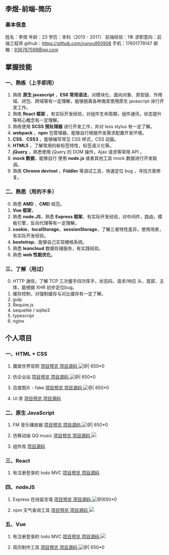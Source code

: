 ## 李煜-前端-简历

### 基本信息

姓名：李煜
年龄：23
学历：本科（2013 - 2017）
前端经验：1年
求职意向：前端工程师
github：https://github.com/yunyu950908
手机：17601778147
邮箱：936787599@qq.com

## 掌握技能

###  一、熟练（上手即用）
1. 熟练 **原生 javascript** ，**ES6 常用语法**，对模块化、面向对象、原型链、作用域、闭包、跨域等有一定理解，能够脱离各种类库使用原生 javascript 进行开发工作。
2. 熟练 **React 框架** ，有实际开发经验，对组件生命周期，组件通讯，状态提升等核心概念有一定理解。
3. 熟练使用 **SCSS 预处理器** 进行开发工作，并对 less stylus 有一定了解。
4.  **webpack** ，**npm** 包管理器，能够自行根据开发需求配置开发环境。
5. **CSS**、**CSS3** ，能够编写常见 CSS 样式，CSS 动画。
6. **HTML5** ，了解常用的新标签特性，标签语义化等。
7. **jQuery** ，熟悉使用 jQuery 的 DOM 操作，Ajax 请求等常用 API 。
8. **mock 数据**，能够自行 使用 **node.js** 或者其他工具 mock 数据进行开发联调。
9. 熟练 **Chrome devtool** ，**Fiddler** 等调试工具，快速定位 bug ，寻找方案修复。

### 二、熟悉（用的不多）
0. 熟悉 **AMD** 、**CMD** 规范。
1. **Vue 框架**，
2. 熟悉 **node.JS**，熟悉 **Express 框架**，有实际开发经验，对中间件，路由，模板引擎，反向代理等有一定理解。
3. **cookie**，**localStorage**，**sessionStorage**，了解三者特性差异，使用场景，有实际开发经验。
4. **bootstrap**，能够自己实现栅格系统。
5. 熟悉 **leancloud** 数据存储服务，有实践经验。
6. 熟悉 **web 性能优化**。

### 三、了解（用过）
0. HTTP 通信，了解 TCP 三次握手四次挥手，状态码，请求/响应 头、首部、主体，能根据 XHR 初步定位bug。
1. 缓存控制，对强制缓存与对比缓存有一定了解。
2.  gulp 
3. Require.js 
4. sequelite / sqlite3
5. typescript
6. nginx

## 个人项目

### 一、HTML + CSS

1. 魔兽世界官网
[ 项目预览 ](http://practise.liyu0906.cn/RM16WOW/index.html)
[ 项目源码 ](https://github.com/yunyu950908/practise/tree/master/RM16WOW)
![@| 650*0](https://ws1.sinaimg.cn/large/889b2f7fgy1fk8mvqr7v6j21gs14e4qq.jpg)

2. 仿企业站
[ 项目预览 ](http://practise.liyu0906.cn/RM18-ife/task7.html)
[ 项目源码 ](https://github.com/yunyu950908/practise/tree/master/RM18-ife)
![@| 650*0](https://ws1.sinaimg.cn/large/889b2f7fgy1fkbryu5i0mj20zj0p14qp.jpg)

3. 百度图片 - fake
[ 项目预览 ](http://practise.liyu0906.cn/RM17/index.html)
[ 项目源码 ](https://github.com/yunyu950908/practise/tree/master/RM17)
![@| 650*0](https://ws1.sinaimg.cn/large/889b2f7fgy1fk8mvry7skj21hc0qdb29.jpg)

4. UI 库
[ 项目预览 ](http://wheels.liyu0906.cn/UI/UI.html)
[ 项目源码 ](https://github.com/yunyu950908/wheels)

### 二、原生 JavaScript
1. FM 音乐播放器
[ 项目预览 ](http://blog.liyu0906.cn/project-FM-player/app/public/index.html)
[ 项目源码 ](https://github.com/yunyu950908/project-FM-player)
![@| 650*0](https://ws1.sinaimg.cn/large/889b2f7fgy1fk8mlpjtwej21400mz79c.jpg)

2. 仿移动端 QQ music
[ 项目预览 ](http://blog.liyu0906.cn/project-qqmusic/index.html)
[ 项目源码 ](https://github.com/yunyu950908/project-qqmusic)
![](https://ws1.sinaimg.cn/large/889b2f7fgy1fk8mt4lkajj20bi0kgag1.jpg)

3. 组件库
[ 项目源码 ](https://github.com/yunyu950908/wheels)

### 三、React

1. 有注册登录的 todo MVC
[ 项目预览 ](http://blog.liyu0906.cn/project-react-todolist/build/index.html)
[ 项目源码 ](https://github.com/yunyu950908/project-react-todolist)

### 四、nodeJS

1. Express 在线留言墙
[ 项目预览 ](http://note.liyu0906.cn/)
[ 项目源码 ](https://github.com/yunyu950908/project-express-note)
![@|650*0](https://ws1.sinaimg.cn/large/889b2f7fgy1fk8mvr9g5bj218u0qdtw7.jpg)

2. npm 天气查询工具
[ 项目预览 ](https://www.npmjs.com/package/weather-liyu)
[ 项目源码 ](https://github.com/yunyu950908/npm-getWeather)
![](https://ws1.sinaimg.cn/large/889b2f7fgy1fk8n5mjt7aj20bm0aqadb.jpg)


### 五、Vue

1. 有注册登录的 todo MVC
[ 项目预览 ](http://blog.liyu0906.cn/vue-demo/demo1-todo-MVC/index.html)
[ 项目源码 ](https://github.com/yunyu950908/vue-demo)
![](https://ws1.sinaimg.cn/large/889b2f7fgy1fkbsxyli4vj207u07j0sw.jpg)

2. 简历制作工具
[ 项目预览 ](http://blog.liyu0906.cn/vue-demo/demo2-auto-resume/dist/index.html)
[ 项目源码 ](https://github.com/yunyu950908/vue-demo)
![@| 650*0](https://ws1.sinaimg.cn/large/889b2f7fgy1fka6ny0j0yj21hc0qdgmj.jpg)
